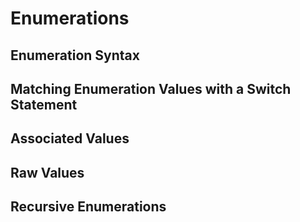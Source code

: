 # Enumerations
## Enumeration Syntax
## Matching Enumeration Values with a Switch Statement
## Associated Values
## Raw Values
## Recursive Enumerations
